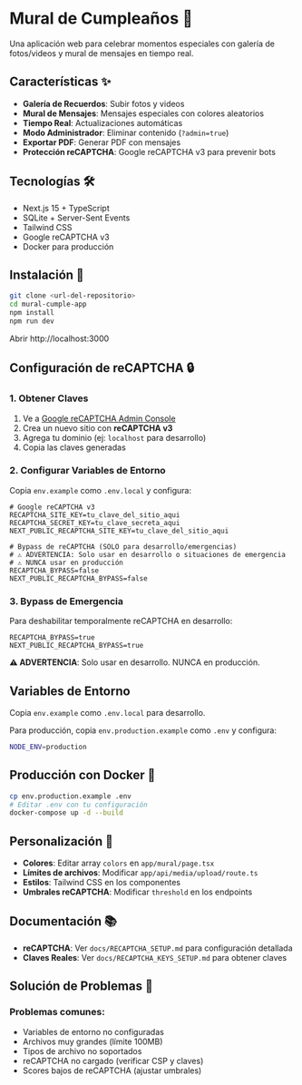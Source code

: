 # Mural de Cumpleaños 🎉

Una aplicación web para celebrar momentos especiales con galería de fotos/videos y mural de mensajes en tiempo real.

## Características ✨

- **Galería de Recuerdos**: Subir fotos y videos
- **Mural de Mensajes**: Mensajes especiales con colores aleatorios  
- **Tiempo Real**: Actualizaciones automáticas
- **Modo Administrador**: Eliminar contenido (`?admin=true`)
- **Exportar PDF**: Generar PDF con mensajes
- **Protección reCAPTCHA**: Google reCAPTCHA v3 para prevenir bots

## Tecnologías 🛠️

- Next.js 15 + TypeScript
- SQLite + Server-Sent Events
- Tailwind CSS
- Google reCAPTCHA v3
- Docker para producción

## Instalación 🚀

```bash
git clone <url-del-repositorio>
cd mural-cumple-app
npm install
npm run dev
```

Abrir http://localhost:3000

## Configuración de reCAPTCHA 🔒

### 1. Obtener Claves
1. Ve a [Google reCAPTCHA Admin Console](https://www.google.com/recaptcha/admin)
2. Crea un nuevo sitio con **reCAPTCHA v3**
3. Agrega tu dominio (ej: `localhost` para desarrollo)
4. Copia las claves generadas

### 2. Configurar Variables de Entorno

Copia `env.example` como `.env.local` y configura:

```env
# Google reCAPTCHA v3
RECAPTCHA_SITE_KEY=tu_clave_del_sitio_aqui
RECAPTCHA_SECRET_KEY=tu_clave_secreta_aqui
NEXT_PUBLIC_RECAPTCHA_SITE_KEY=tu_clave_del_sitio_aqui

# Bypass de reCAPTCHA (SOLO para desarrollo/emergencias)
# ⚠️ ADVERTENCIA: Solo usar en desarrollo o situaciones de emergencia
# ⚠️ NUNCA usar en producción
RECAPTCHA_BYPASS=false
NEXT_PUBLIC_RECAPTCHA_BYPASS=false
```

### 3. Bypass de Emergencia

Para deshabilitar temporalmente reCAPTCHA en desarrollo:

```env
RECAPTCHA_BYPASS=true
NEXT_PUBLIC_RECAPTCHA_BYPASS=true
```

**⚠️ ADVERTENCIA**: Solo usar en desarrollo. NUNCA en producción.

## Variables de Entorno

Copia `env.example` como `.env.local` para desarrollo.

Para producción, copia `env.production.example` como `.env` y configura:

```bash
NODE_ENV=production
```

## Producción con Docker 🚀

```bash
cp env.production.example .env
# Editar .env con tu configuración
docker-compose up -d --build
```

## Personalización 🎨

- **Colores**: Editar array `colors` en `app/mural/page.tsx`
- **Límites de archivos**: Modificar `app/api/media/upload/route.ts`
- **Estilos**: Tailwind CSS en los componentes
- **Umbrales reCAPTCHA**: Modificar `threshold` en los endpoints

## Documentación 📚

- **reCAPTCHA**: Ver `docs/RECAPTCHA_SETUP.md` para configuración detallada
- **Claves Reales**: Ver `docs/RECAPTCHA_KEYS_SETUP.md` para obtener claves

## Solución de Problemas 🔧

### Problemas comunes:
- Variables de entorno no configuradas
- Archivos muy grandes (límite 100MB)
- Tipos de archivo no soportados
- reCAPTCHA no cargado (verificar CSP y claves)
- Scores bajos de reCAPTCHA (ajustar umbrales) 
